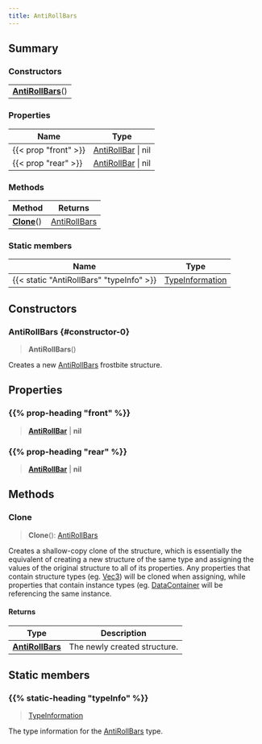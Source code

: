 ```yaml
---
title: AntiRollBars
---
```



## Summary
### Constructors
| |
| ----------- |
| **[AntiRollBars](#constructor-0)**() |

### Properties
| Name | Type |
| ---- | ---- |
| {{< prop "front" >}} | [AntiRollBar](/vext/ref/fb/antirollbar) \| nil |
| {{< prop "rear" >}} | [AntiRollBar](/vext/ref/fb/antirollbar) \| nil |

### Methods
| Method | Returns |
| ------ | ---- |
| **[Clone](#clone)**() | [AntiRollBars](/vext/ref/fb/antirollbars) |

### Static members
| Name | Type |
| ---- | ---- |
| {{< static "AntiRollBars" "typeInfo" >}} | [TypeInformation](/vext/ref/shared/class/typeinformation) |

## Constructors
### AntiRollBars {#constructor-0}
> **AntiRollBars**()

Creates a new [AntiRollBars](/vext/ref/fb/antirollbars) frostbite structure.

## Properties
### {{% prop-heading "front" %}}
> **[AntiRollBar](/vext/ref/fb/antirollbar)** | **nil**

### {{% prop-heading "rear" %}}
> **[AntiRollBar](/vext/ref/fb/antirollbar)** | **nil**

## Methods
### Clone
> **Clone**(): [AntiRollBars](/vext/ref/fb/antirollbars)

Creates a shallow-copy clone of the structure, which is essentially the equivalent of creating a new structure of the same type and assigning the values of the original structure to all of its properties. Any properties that contain structure types (eg. [Vec3](/vext/ref/shared/class/vec3)) will be cloned when assigning, while properties that contain instance types (eg. [DataContainer](/vext/ref/shared/class/datacontainer) will be referencing the same instance.

#### Returns
| Type | Description |
| ---- | ----------- |
| **[AntiRollBars](/vext/ref/fb/antirollbars)** | The newly created structure. |

## Static members
### {{% static-heading "typeInfo" %}}
> [TypeInformation](/vext/ref/shared/class/typeinformation)

The type information for the [AntiRollBars](/vext/ref/fb/antirollbars) type.

